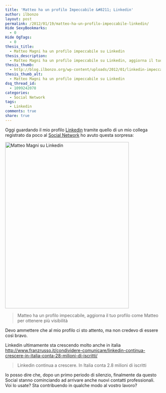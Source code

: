 ```yaml
---
title: 'Matteo ha un profilo Impeccabile &#8211; Linkedin'
author: ilbonzo
layout: post
permalink: /2012/01/19/matteo-ha-un-profilo-impeccabile-linkedin/
Hide SexyBookmarks:
  - 0
Hide OgTags:
  - 0
thesis_title:
  - Matteo Magni ha un profilo impeccabile su Linkedin
thesis_description:
  - Matteo Magni ha un profilo impeccabile su Linkedin, aggiorna il tuo profilo come Matteo per ottenere più visibilità
thesis_thumb:
  - http://blog.ilbonzo.org/wp-content/uploads/2012/01/linkedin-impeccabile-1_th.png
thesis_thumb_alt:
  - Matteo Magni ha un profilo impeccabile su Linkedin
dsq_thread_id:
  - 1099242078
categories:
  - Social Network
tags:
  - Linkedin
comments: true
share: true
---
```

Oggi guardando il mio profilo <a href="http://magni.in/magni-linkedin" title="Matteo Magni on Linkedin" target="_blank">Linkedin</a> tramite quello di un mio collega registrato da poco al <a href="http://blog.ilbonzo.org/category/social-network/" title="Social Network on Blogbonzo" target="_blank">Social Network</a> ho avuto questa sorpresa:

[<img src="http://magni.me/wp-content/uploads/2012/01/linkedin-impeccabile-11.png" alt="Matteo Magni su Linkedin" title="linkedin-impeccabile-1" width="400" height="537" class="aligncenter size-full wp-image-581" />][1]

> Matteo ha un profilo impeccabile, aggiorna il tuo profilo come Matteo per ottenere più visibilità

Devo ammettere che al mio profilo ci sto attento, ma non credevo di essere così bravo.

Linkedin ultimamente sta crescendo molto anche in italia  
<a href="http://www.franzrusso.it/condividere-comunicare/linkedin-continua-crescere-in-italia-conta-28-milioni-di-iscritti/" title="FranzRusso su Linkedin" target="_blank">http://www.franzrusso.it/condividere-comunicare/linkedin-continua-crescere-in-italia-conta-28-milioni-di-iscritti/</a>

> Linkedin continua a crescere. In Italia conta 2.8 milioni di iscritti

Io posso dire che, dopo un primo periodo di silenzio, finalmente da questo Social stanno cominciando ad arrivare anche nuovi contatti professionali.  
Voi lo usate? Sta contribuendo in qualche modo al vostro lavoro?

<div class='kindleWidget kindleLight' >

</div>



 [1]: http://magni.in/magni-linkedin
